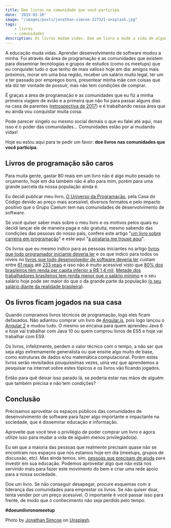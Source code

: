 ```yaml
---
title: Doe livros na comunidade que você participa
date: '2019-03-10'
image: "/images/posts/jonathan-simcoe-227321-unsplash.jpg"
tags:
    - livros
    - comunidades
description: Os livros mudam vidas. Doe um livro e mude a vida de alguém na comunidade que você participa
---
```

A educação muda vidas. Aprender desenvolvimento de software mudou a minha. Foi através da área de programação e as comunidades que existem para disseminar tecnologias e grupos de estudos (como os meetups) que eu conquistei tudo o que tenho de mais valioso hoje em dia: amigos mais próximos, morar em uma boa região, receber um salário muito legal, ter um e ter passado por empregos bons, presentear minha mãe com coisas que ela diz ter vontade de possuir, mas não tem condições de comprar.

É graças a área de programação e as comunidades que eu fiz a minha primeira viagem de avião e a primeira que não foi para passar alguns dias na casa de parentes ([retrospectiva de 2017](/posts/retrospectiva-2017-o-ano-mais-louco-da-minha-vida/)) e é trabalhando nessa área que eu ainda vou conquistar muita coisa.

Pode parecer singelo ou mesmo social demais o que eu falei até aqui, mas isso é o poder das comunidades… Comunidades estão por aí mudando vidas!

Hoje eu estou aqui para te pedir um favor: **doe livros nas comunidades que você participa**.

## Livros de programação são caros

Para muita gente, gastar 80 reais em um livro não é algo muito pesado no orçamento, hoje em dia também não é alto para mim, porém para uma grande parcela da nossa população ainda é.

Eu decidi publicar meu livro, [O Universo da Programação](http://bit.ly/universo-da-programacao), pela Casa do Código devido ao preço mais acessível, diversos formatos e pelo impacto positivo que o Grupo Caelum tem nas comunidades de desenvolvimento de software.

Se você quiser saber mais sobre o meu livro e os motivos pelos quais eu decidi lançar ele de maneira paga e não gratuita, mesmo sabendo das condições das pessoas do nosso país, confere este artigo "[um livro sobre carreira em programação](/posts/um-livro-sobre-carreira-em-programação/)" e este aqui "[a pirataria me trouxe aqui](/posts/A-pirataria-me-trouxe-ate-aqui/)".

Os livros que eu mesmo indico para as pessoas iniciantes no artigo [livros que todo programador iniciante deveria ler](/posts/livros-que-todo-programador-iniciante-deveria-ler/) e os que indico para todos os níveis no [livros que todo desenvolvedor de software deveria ler](/posts/Livros-que-todo-desenvolvedor-de-software-deveria-ler/) custam entre [61 reais](https://amzn.to/2VM6d3P) até [233 reais](https://amzn.to/2HoSPig) e isso não é muito acessível visto que [80% dos brasileiros têm renda per capita inferior a R$ 1,4 mil](https://observatorio3setor.org.br/noticias/80-dos-brasileiros-tem-renda-per-capita-inferior-r-14-mil/), [Metade dos trabalhadores brasileiros tem renda menor que o salário mínimo](https://g1.globo.com/economia/noticia/metade-dos-trabalhadores-brasileiros-tem-renda-menor-que-o-salario-minimo-aponta-ibge.ghtml) e o seu salário hoje pode ser maior do que o da grande parte da população ([o seu salário diante da realidade brasileira](https://www.nexojornal.com.br/interativo/2016/01/11/O-seu-sal%C3%A1rio-diante-da-realidade-brasileira)).

## Os livros ficam jogados na sua casa

Quando compramos livros técnicos de programação, logo eles ficam defasados. Não adiantou comprar um livro de [Angular.js](https://amzn.to/2UuNo51), pois logo lançou o [Angular 2](https://angular.io/) e mudou tudo. O mesmo se encaixa para quem aprendeu Java 6 e hoje vai trabalhar com Java 10 ou quem comprou livros de ES5 e hoje vai trabalhar com ES9.

Os livros, infelizmente, perdem o valor técnico com o tempo, a não ser que seja algo extremamente generalista ou que ensine algo muito de base, como estruturas de dados e/ou matemática computacional. Porém estes livros serão revisitados pouquíssimas vezes, uma vez que aprendemos a pesquisar na internet sobre estes tópicos e os livros vão ficando jogados.

Então para quê deixar isso parado lá, se poderia estar nas mãos de alguém que também precisa e não tem condições?

## Conclusão

Precisamos aproveitar os espaços públicos das comunidades de desenvolvimento de software para fazer algo importante e impactante na sociedade, que é disseminar educação e informação.

Aproveite que você teve o privilégio de poder comprar um livro e agora utilize isso para mudar a vida de alguém menos privilegiado(a).

Eu sei que a maioria das pessoas que realmente precisam quase não se encontram nos espaços que nós estamos hoje em dia (meetups, grupos de discussão, etc). Mas ainda temos, sim, [pessoas que precisam de ajuda](/ganhadores/) para investir em sua educação. Podemos aproveitar algo que não está nos servindo mais para fazer este movimento do bem e criar uma rede apoio para a nossa sociedade.

Doe um livro. Se não conseguir desapegar, procure esquemas com a liderança das comunidades para emprestar os livros. Se não quiser doar, tenta vender por um preço acessível. O importante é você passar isso para frente, de modo que o conhecimento não seja perdido pelo tempo.

**#doeumlivronomeetup**

Photo by [Jonathan Simcoe](https://unsplash.com/photos/pSjwUXBMnlc?utm_source=unsplash&utm_medium=referral&utm_content=creditCopyText) on [Unsplash](https://unsplash.com/photos/pSjwUXBMnlc).
